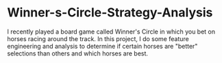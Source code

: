 # Winner-s-Circle-Strategy-Analysis
I recently played a board game called Winner's Circle in which you bet on horses racing around the track. In this project,
I do some feature engineering and analysis to determine if certain horses are "better" selections than others and which horses are best.
